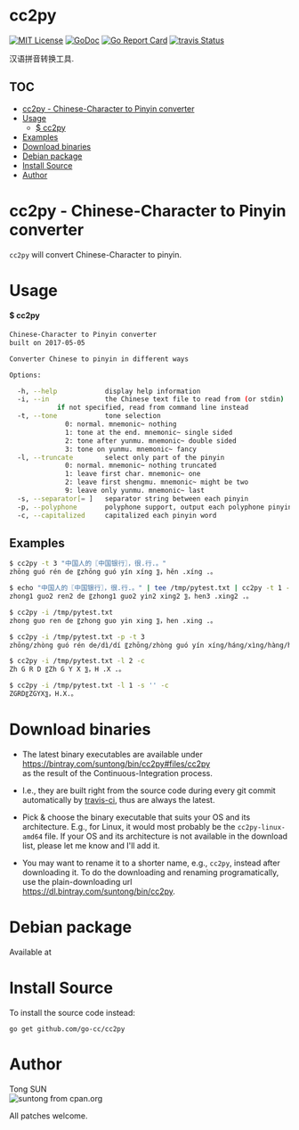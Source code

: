 
# cc2py

[![MIT License](http://img.shields.io/badge/License-MIT-blue.svg)](LICENSE)
[![GoDoc](https://godoc.org/github.com/go-cc/cc2py?status.svg)](http://godoc.org/github.com/go-cc/cc2py)
[![Go Report Card](https://goreportcard.com/badge/github.com/go-cc/cc2py)](https://goreportcard.com/report/github.com/go-cc/cc2py)
[![travis Status](https://travis-ci.org/go-cc/cc2py.svg?branch=master)](https://travis-ci.org/go-cc/cc2py)

汉语拼音转换工具.


## TOC
- [cc2py - Chinese-Character to Pinyin converter](#cc2py---chinese-character-to-pinyin-converter)
- [Usage](#usage)
  - [$ cc2py](#-cc2py)
- [Examples](#examples)
- [Download binaries](#download-binaries)
- [Debian package](#debian-package)
- [Install Source](#install-source)
- [Author](#author)

# cc2py - Chinese-Character to Pinyin converter

`cc2py` will convert Chinese-Character to pinyin.

# Usage

#### $ cc2py
```sh
Chinese-Character to Pinyin converter
built on 2017-05-05

Converter Chinese to pinyin in different ways

Options:

  -h, --help            display help information
  -i, --in              the Chinese text file to read from (or stdin)
			if not specified, read from command line instead
  -t, --tone            tone selection
			  0: normal. mnemonic~ nothing
			  1: tone at the end. mnemonic~ single sided
			  2: tone after yunmu. mnemonic~ double sided
			  3: tone on yunmu. mnemonic~ fancy
  -l, --truncate        select only part of the pinyin
			  0: normal. mnemonic~ nothing truncated
			  1: leave first char. mnemonic~ one
			  2: leave first shengmu. mnemonic~ might be two
			  9: leave only yunmu. mnemonic~ last
  -s, --separator[= ]   separator string between each pinyin
  -p, --polyphone       polyphone support, output each polyphone pinyin available
  -c, --capitalized     capitalized each pinyin word
```

## Examples

```sh
$ cc2py -t 3 "中国人的〖中国银行〗，很.行.。"
zhōng guó rén de 〖zhōng guó yín xíng 〗，hěn .xíng .。

$ echo "中国人的〖中国银行〗，很.行.。" | tee /tmp/pytest.txt | cc2py -t 1 -i
zhong1 guo2 ren2 de 〖zhong1 guo2 yin2 xing2 〗，hen3 .xing2 .。

$ cc2py -i /tmp/pytest.txt
zhong guo ren de 〖zhong guo yin xing 〗，hen .xing .。

$ cc2py -i /tmp/pytest.txt -p -t 3
zhōng/zhòng guó rén de/dì/dí 〖zhōng/zhòng guó yín xíng/háng/xìng/hàng/héng 〗，hěn .xíng/háng/xìng/hàng/héng .。

$ cc2py -i /tmp/pytest.txt -l 2 -c 
Zh G R D 〖Zh G Y X 〗，H .X .。

$ cc2py -i /tmp/pytest.txt -l 1 -s '' -c 
ZGRD〖ZGYX〗，H.X.。
```


# Download binaries

- The latest binary executables are available under  
https://bintray.com/suntong/bin/cc2py#files/cc2py  
as the result of the Continuous-Integration process.

- I.e., they are built right from the source code during every git commit automatically by [travis-ci](https://travis-ci.org/), thus are always the latest.

- Pick & choose the binary executable that suits your OS and its architecture. E.g., for Linux, it would most probably be the `cc2py-linux-amd64` file. If your OS and its architecture is not available in the download list, please let me know and I'll add it.

- You may want to rename it to a shorter name, e.g., `cc2py`, instead after downloading it. To do the downloading and renaming programatically, use the plain-downloading url  
https://dl.bintray.com/suntong/bin/cc2py.


# Debian package

Available at 


# Install Source

To install the source code instead:

```
go get github.com/go-cc/cc2py
```

# Author

Tong SUN  
![suntong from cpan.org](https://img.shields.io/badge/suntong-%40cpan.org-lightgrey.svg "suntong from cpan.org")

All patches welcome.
